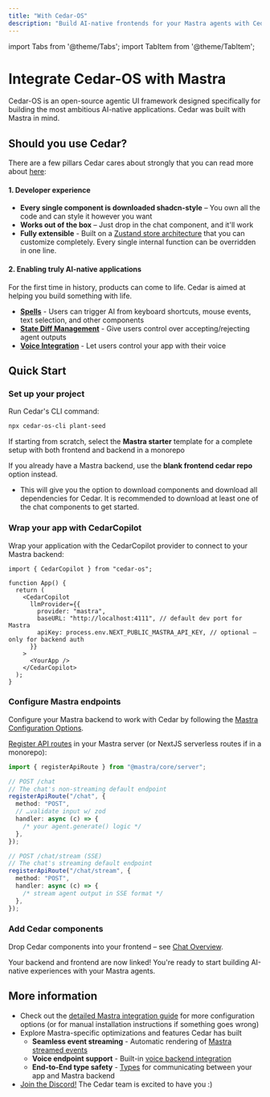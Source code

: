 ```yaml
---
title: "With Cedar-OS"
description: "Build AI-native frontends for your Mastra agents with Cedar-OS"
---
```


import Tabs from '@theme/Tabs';
import TabItem from '@theme/TabItem';

# Integrate Cedar-OS with Mastra

Cedar-OS is an open-source agentic UI framework designed specifically for building the most ambitious AI-native applications. Cedar was built with Mastra in mind.

## Should you use Cedar?

There are a few pillars Cedar cares about strongly that you can read more about [here](https://docs.cedarcopilot.com/introduction/philosophy):

#### 1. Developer experience

- **Every single component is downloaded shadcn-style** – You own all the code and can style it however you want
- **Works out of the box** – Just drop in the chat component, and it'll work
- **Fully extensible** - Built on a [Zustand store architecture](https://docs.cedarcopilot.com/introduction/architecture) that you can customize completely. Every single internal function can be overridden in one line.

#### 2. Enabling truly AI-native applications

For the first time in history, products can come to life. Cedar is aimed at helping you build something with life.

- **[Spells](https://docs.cedarcopilot.com/spells/spells#what-are-spells)** - Users can trigger AI from keyboard shortcuts, mouse events, text selection, and other components
- **[State Diff Management](https://docs.cedarcopilot.com/state-diff/using-state-diff)** - Give users control over accepting/rejecting agent outputs
- **[Voice Integration](https://docs.cedarcopilot.com/voice/voice-integration)** - Let users control your app with their voice

## Quick Start

### Set up your project

Run Cedar's CLI command:

```bash
npx cedar-os-cli plant-seed
```

If starting from scratch, select the **Mastra starter** template for a complete setup with both frontend and backend in a monorepo

If you already have a Mastra backend, use the **blank frontend cedar repo** option instead.

- This will give you the option to download components and download all dependencies for Cedar. It is recommended to download at least one of the chat components to get started.

### Wrap your app with CedarCopilot

Wrap your application with the CedarCopilot provider to connect to your Mastra backend:

```tsx
import { CedarCopilot } from "cedar-os";

function App() {
  return (
    <CedarCopilot
      llmProvider={{
        provider: "mastra",
        baseURL: "http://localhost:4111", // default dev port for Mastra
        apiKey: process.env.NEXT_PUBLIC_MASTRA_API_KEY, // optional — only for backend auth
      }}
    >
      <YourApp />
    </CedarCopilot>
  );
}
```

### Configure Mastra endpoints

Configure your Mastra backend to work with Cedar by following the [Mastra Configuration Options](https://docs.cedarcopilot.com/agent-backend-connection/agent-backend-connection#mastra-configuration-options).

[Register API routes](https://mastra.ai/en/examples/deployment/custom-api-route) in your Mastra server (or NextJS serverless routes if in a monorepo):

```ts mastra/src/index.ts
import { registerApiRoute } from "@mastra/core/server";

// POST /chat
// The chat's non-streaming default endpoint
registerApiRoute("/chat", {
  method: "POST",
  // …validate input w/ zod
  handler: async (c) => {
    /* your agent.generate() logic */
  },
});

// POST /chat/stream (SSE)
// The chat's streaming default endpoint
registerApiRoute("/chat/stream", {
  method: "POST",
  handler: async (c) => {
    /* stream agent output in SSE format */
  },
});
```

### Add Cedar components

Drop Cedar components into your frontend – see [Chat Overview](https://docs.cedarcopilot.com/chat/chat-overview).

Your backend and frontend are now linked! You're ready to start building AI-native experiences with your Mastra agents.

## More information

- Check out the [detailed Mastra integration guide](https://docs.cedarcopilot.com/agent-backend-connection/mastra#extending-mastra) for more configuration options (or for manual installation instructions if something goes wrong)
- Explore Mastra-specific optimizations and features Cedar has built
  - **Seamless event streaming** - Automatic rendering of [Mastra streamed events](https://docs.cedarcopilot.com/chat/custom-message-rendering#mastra-event-renderer)
  - **Voice endpoint support** - Built-in [voice backend integration](https://docs.cedarcopilot.com/voice/agentic-backend#endpoint-configuration)
  - **End-to-End type safety** - [Types](https://docs.cedarcopilot.com/type-safety/typing-agent-requests) for communicating between your app and Mastra backend
- [Join the Discord!](https://discord.gg/4AWawRjNdZ) The Cedar team is excited to have you :)
